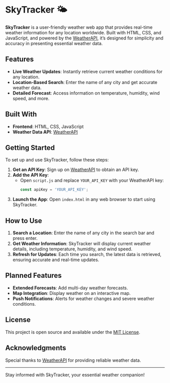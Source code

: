 # SkyTracker 🌤️

**SkyTracker** is a user-friendly weather web app that provides real-time weather information for any location worldwide. Built with HTML, CSS, and JavaScript, and powered by the [WeatherAPI](https://www.weatherapi.com/), it’s designed for simplicity and accuracy in presenting essential weather data.

## Features

- **Live Weather Updates**: Instantly retrieve current weather conditions for any location.
- **Location-Based Search**: Enter the name of any city and get accurate weather data.
- **Detailed Forecast**: Access information on temperature, humidity, wind speed, and more.

## Built With

- **Frontend**: HTML, CSS, JavaScript
- **Weather Data API**: [WeatherAPI](https://www.weatherapi.com/)

## Getting Started

To set up and use SkyTracker, follow these steps:

1. **Get an API Key**: Sign up on [WeatherAPI](https://www.weatherapi.com/signup.aspx) to obtain an API key.
2. **Add the API Key**:
   - Open `script.js` and replace `YOUR_API_KEY` with your WeatherAPI key:
     ```javascript
     const apiKey = 'YOUR_API_KEY';
     ```
3. **Launch the App**: Open `index.html` in any web browser to start using SkyTracker.

## How to Use

1. **Search a Location**: Enter the name of any city in the search bar and press enter.
2. **Get Weather Information**: SkyTracker will display current weather details, including temperature, humidity, and wind speed.
3. **Refresh for Updates**: Each time you search, the latest data is retrieved, ensuring accurate and real-time updates.

## Planned Features

- **Extended Forecasts**: Add multi-day weather forecasts.
- **Map Integration**: Display weather on an interactive map.
- **Push Notifications**: Alerts for weather changes and severe weather conditions.

## License

This project is open source and available under the [MIT License](LICENSE).

## Acknowledgments

Special thanks to [WeatherAPI](https://www.weatherapi.com/) for providing reliable weather data.

---

Stay informed with SkyTracker, your essential weather companion!

